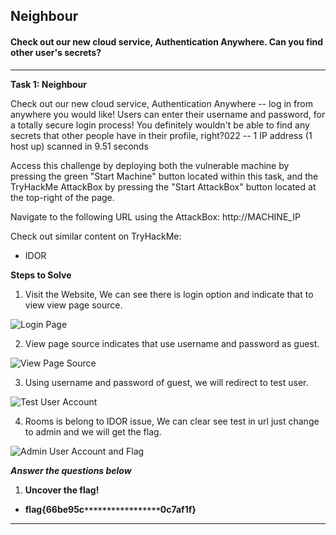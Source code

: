 ## Neighbour

#### Check out our new cloud service, Authentication Anywhere. Can you find other user's secrets?

---

**Task 1: Neighbour**

Check out our new cloud service, Authentication Anywhere -- log in from anywhere you would like! Users can enter their username and password, for a totally secure login process! You definitely wouldn't be able to find any secrets that other people have in their profile, right?022 -- 1 IP address (1 host up) scanned in 9.51 seconds

Access this challenge by deploying both the vulnerable machine by pressing the green "Start Machine" button located within this task, and the TryHackMe AttackBox by pressing the  "Start AttackBox" button located at the top-right of the page.

Navigate to the following URL using the AttackBox: http://MACHINE_IP


Check out similar content on TryHackMe:

- IDOR

**Steps to Solve**

1. Visit the Website, We can see there is login option and indicate that to view view page source.

![Login Page](https://github.com/vrbait1107/CTF_WRITEUPS/blob/main/TryHackMe/images/Neighbour/Picture-1.png)

2. View page source indicates that use username and password as guest.

![View Page Source](https://github.com/vrbait1107/CTF_WRITEUPS/blob/main/TryHackMe/images/Neighbour/Picture-2.jpg)

3. Using username and password of guest, we will redirect to test user.

![Test User Account](https://github.com/vrbait1107/CTF_WRITEUPS/blob/main/TryHackMe/images/Neighbour/Picture-3.jpg)

4. Rooms is belong to IDOR issue, We can clear see test in url just change to admin and we will get the flag.

![Admin User Account and Flag](https://github.com/vrbait1107/CTF_WRITEUPS/blob/main/TryHackMe/images/Neighbour/Picture-4.png)

***Answer the questions below***

1. **Uncover the flag!**
- **flag{66be95c`*****************`0c7af1f}**

---
